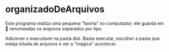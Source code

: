 # organizadoDeArquivos
Este programa realiza uma pequena "faxina" no computador, ele guarda em 📂 renomeadas os arquivos separados por tipo.

Adicionei o executável na pasta dist.
    Basta executar, escolher a pasta que esteja lotada de arquivos e ver a "mágica" acontecer.
